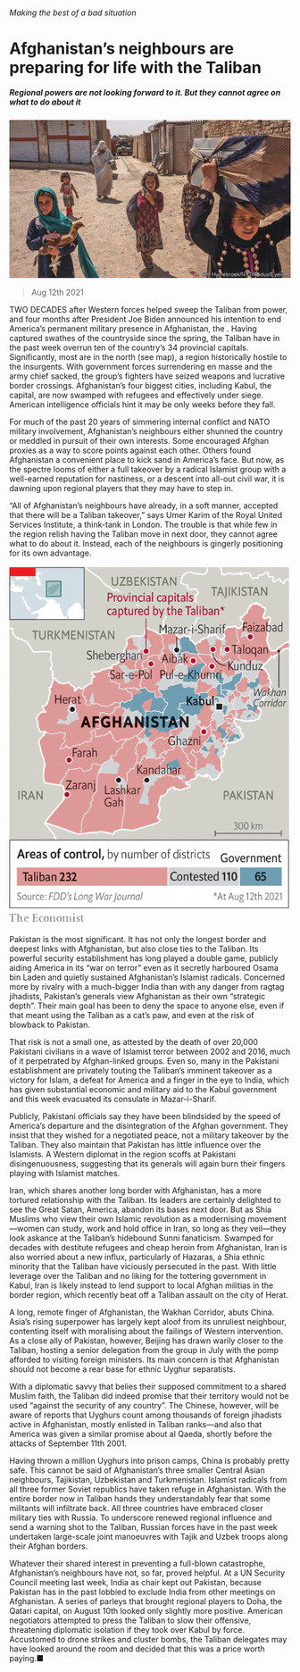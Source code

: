 ###### Making the best of a bad situation

# Afghanistan’s neighbours are preparing for life with the Taliban 

##### Regional powers are not looking forward to it. But they cannot agree on what to do about it 

![image](images/20210814_ASP002.jpg) 

> Aug 12th 2021 

TWO DECADES after Western forces helped sweep the Taliban from power, and four months after President Joe Biden announced his intention to end America’s permanent military presence in Afghanistan, the . Having captured swathes of the countryside since the spring, the Taliban have in the past week overrun ten of the country’s 34 provincial capitals. Significantly, most are in the north (see map), a region historically hostile to the insurgents. With government forces surrendering en masse and the army chief sacked, the group’s fighters have seized weapons and lucrative border crossings. Afghanistan’s four biggest cities, including Kabul, the capital, are now swamped with refugees and effectively under siege. American intelligence officials hint it may be only weeks before they fall.

For much of the past 20 years of simmering internal conflict and NATO military involvement, Afghanistan’s neighbours either shunned the country or meddled in pursuit of their own interests. Some encouraged Afghan proxies as a way to score points against each other. Others found Afghanistan a convenient place to kick sand in America’s face. But now, as the spectre looms of either a full takeover by a radical Islamist group with a well-earned reputation for nastiness, or a descent into all-out civil war, it is dawning upon regional players that they may have to step in.


“All of Afghanistan’s neighbours have already, in a soft manner, accepted that there will be a Taliban takeover,” says Umer Karim of the Royal United Services Institute, a think-tank in London. The trouble is that while few in the region relish having the Taliban move in next door, they cannot agree what to do about it. Instead, each of the neighbours is gingerly positioning for its own advantage.

![image](images/20210814_ASM989.png) 


Pakistan is the most significant. It has not only the longest border and deepest links with Afghanistan, but also close ties to the Taliban. Its powerful security establishment has long played a double game, publicly aiding America in its “war on terror” even as it secretly harboured Osama bin Laden and quietly sustained Afghanistan’s Islamist radicals. Concerned more by rivalry with a much-bigger India than with any danger from ragtag jihadists, Pakistan’s generals view Afghanistan as their own “strategic depth”. Their main goal has been to deny the space to anyone else, even if that meant using the Taliban as a cat’s paw, and even at the risk of blowback to Pakistan.

That risk is not a small one, as attested by the death of over 20,000 Pakistani civilians in a wave of Islamist terror between 2002 and 2016, much of it perpetrated by Afghan-linked groups. Even so, many in the Pakistani establishment are privately touting the Taliban’s imminent takeover as a victory for Islam, a defeat for America and a finger in the eye to India, which has given substantial economic and military aid to the Kabul government and this week evacuated its consulate in Mazar-i-Sharif.

Publicly, Pakistani officials say they have been blindsided by the speed of America’s departure and the disintegration of the Afghan government. They insist that they wished for a negotiated peace, not a military takeover by the Taliban. They also maintain that Pakistan has little influence over the Islamists. A Western diplomat in the region scoffs at Pakistani disingenuousness, suggesting that its generals will again burn their fingers playing with Islamist matches.

Iran, which shares another long border with Afghanistan, has a more tortured relationship with the Taliban. Its leaders are certainly delighted to see the Great Satan, America, abandon its bases next door. But as Shia Muslims who view their own Islamic revolution as a modernising movement—women can study, work and hold office in Iran, so long as they veil—they look askance at the Taliban’s hidebound Sunni fanaticism. Swamped for decades with destitute refugees and cheap heroin from Afghanistan, Iran is also worried about a new influx, particularly of Hazaras, a Shia ethnic minority that the Taliban have viciously persecuted in the past. With little leverage over the Taliban and no liking for the tottering government in Kabul, Iran is likely instead to lend support to local Afghan militias in the border region, which recently beat off a Taliban assault on the city of Herat.

A long, remote finger of Afghanistan, the Wakhan Corridor, abuts China. Asia’s rising superpower has largely kept aloof from its unruliest neighbour, contenting itself with moralising about the failings of Western intervention. As a close ally of Pakistan, however, Beijing has drawn warily closer to the Taliban, hosting a senior delegation from the group in July with the pomp afforded to visiting foreign ministers. Its main concern is that Afghanistan should not become a rear base for ethnic Uyghur separatists.

With a diplomatic savvy that belies their supposed commitment to a shared Muslim faith, the Taliban did indeed promise that their territory would not be used “against the security of any country”. The Chinese, however, will be aware of reports that Uyghurs count among thousands of foreign jihadists active in Afghanistan, mostly enlisted in Taliban ranks—and also that America was given a similar promise about al Qaeda, shortly before the attacks of September 11th 2001.

Having thrown a million Uyghurs into prison camps, China is probably pretty safe. This cannot be said of Afghanistan’s three smaller Central Asian neighbours, Tajikistan, Uzbekistan and Turkmenistan. Islamist radicals from all three former Soviet republics have taken refuge in Afghanistan. With the entire border now in Taliban hands they understandably fear that some militants will infiltrate back. All three countries have embraced closer military ties with Russia. To underscore renewed regional influence and send a warning shot to the Taliban, Russian forces have in the past week undertaken large-scale joint manoeuvres with Tajik and Uzbek troops along their Afghan borders.

Whatever their shared interest in preventing a full-blown catastrophe, Afghanistan’s neighbours have not, so far, proved helpful. At a UN Security Council meeting last week, India as chair kept out Pakistan, because Pakistan has in the past lobbied to exclude India from other meetings on Afghanistan. A series of parleys that brought regional players to Doha, the Qatari capital, on August 10th looked only slightly more positive. American negotiators attempted to press the Taliban to slow their offensive, threatening diplomatic isolation if they took over Kabul by force. Accustomed to drone strikes and cluster bombs, the Taliban delegates may have looked around the room and decided that this was a price worth paying.■


